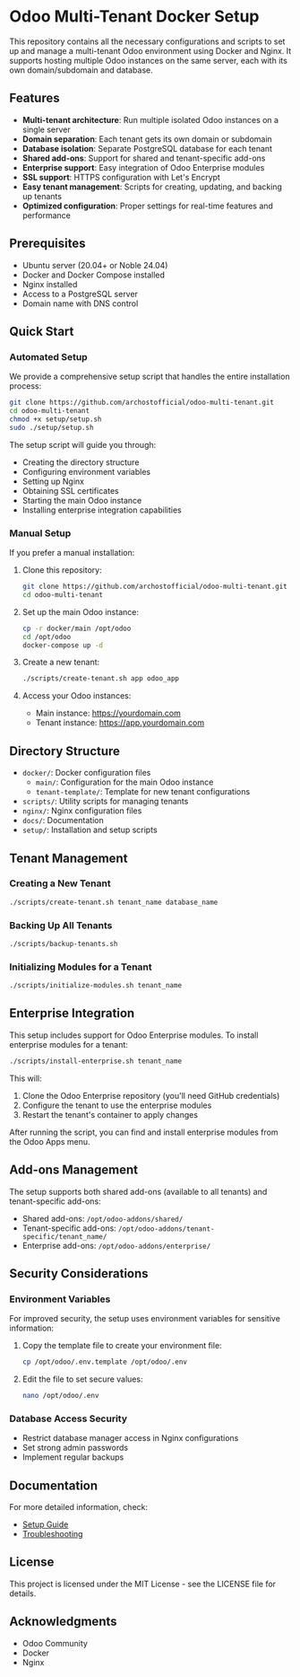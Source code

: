 # Odoo Multi-Tenant Docker Setup

This repository contains all the necessary configurations and scripts to set up and manage a multi-tenant Odoo environment using Docker and Nginx. It supports hosting multiple Odoo instances on the same server, each with its own domain/subdomain and database.

## Features

- **Multi-tenant architecture**: Run multiple isolated Odoo instances on a single server
- **Domain separation**: Each tenant gets its own domain or subdomain
- **Database isolation**: Separate PostgreSQL database for each tenant
- **Shared add-ons**: Support for shared and tenant-specific add-ons
- **Enterprise support**: Easy integration of Odoo Enterprise modules
- **SSL support**: HTTPS configuration with Let's Encrypt
- **Easy tenant management**: Scripts for creating, updating, and backing up tenants
- **Optimized configuration**: Proper settings for real-time features and performance

## Prerequisites

- Ubuntu server (20.04+ or Noble 24.04)
- Docker and Docker Compose installed
- Nginx installed
- Access to a PostgreSQL server
- Domain name with DNS control

## Quick Start

### Automated Setup

We provide a comprehensive setup script that handles the entire installation process:

```bash
git clone https://github.com/archostofficial/odoo-multi-tenant.git
cd odoo-multi-tenant
chmod +x setup/setup.sh
sudo ./setup/setup.sh
```

The setup script will guide you through:
- Creating the directory structure
- Configuring environment variables
- Setting up Nginx
- Obtaining SSL certificates
- Starting the main Odoo instance
- Installing enterprise integration capabilities

### Manual Setup

If you prefer a manual installation:

1. Clone this repository:
   ```bash
   git clone https://github.com/archostofficial/odoo-multi-tenant.git
   cd odoo-multi-tenant
   ```

2. Set up the main Odoo instance:
   ```bash
   cp -r docker/main /opt/odoo
   cd /opt/odoo
   docker-compose up -d
   ```

3. Create a new tenant:
   ```bash
   ./scripts/create-tenant.sh app odoo_app
   ```

4. Access your Odoo instances:
   - Main instance: https://yourdomain.com
   - Tenant instance: https://app.yourdomain.com

## Directory Structure

- `docker/`: Docker configuration files
  - `main/`: Configuration for the main Odoo instance
  - `tenant-template/`: Template for new tenant configurations
- `scripts/`: Utility scripts for managing tenants
- `nginx/`: Nginx configuration files
- `docs/`: Documentation
- `setup/`: Installation and setup scripts

## Tenant Management

### Creating a New Tenant

```bash
./scripts/create-tenant.sh tenant_name database_name
```

### Backing Up All Tenants

```bash
./scripts/backup-tenants.sh
```

### Initializing Modules for a Tenant

```bash
./scripts/initialize-modules.sh tenant_name
```

## Enterprise Integration

This setup includes support for Odoo Enterprise modules. To install enterprise modules for a tenant:

```bash
./scripts/install-enterprise.sh tenant_name
```

This will:
1. Clone the Odoo Enterprise repository (you'll need GitHub credentials)
2. Configure the tenant to use the enterprise modules
3. Restart the tenant's container to apply changes

After running the script, you can find and install enterprise modules from the Odoo Apps menu.

## Add-ons Management

The setup supports both shared add-ons (available to all tenants) and tenant-specific add-ons:

- Shared add-ons: `/opt/odoo-addons/shared/`
- Tenant-specific add-ons: `/opt/odoo-addons/tenant-specific/tenant_name/`
- Enterprise add-ons: `/opt/odoo-addons/enterprise/`

## Security Considerations

### Environment Variables

For improved security, the setup uses environment variables for sensitive information:

1. Copy the template file to create your environment file:
   ```bash
   cp /opt/odoo/.env.template /opt/odoo/.env
   ```

2. Edit the file to set secure values:
   ```bash
   nano /opt/odoo/.env
   ```

### Database Access Security

- Restrict database manager access in Nginx configurations
- Set strong admin passwords
- Implement regular backups

## Documentation

For more detailed information, check:

- [Setup Guide](docs/setup-guide.md)
- [Troubleshooting](docs/troubleshooting.md)

## License

This project is licensed under the MIT License - see the LICENSE file for details.

## Acknowledgments

- Odoo Community
- Docker
- Nginx
